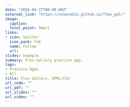 ```yaml
---
date: "2016-04-27T00:00:00Z"
external_link: "https://nvoevodin.github.io/flex_gal/"
image:
  caption: 
  focal_point: Smart
links:
- icon: twitter
  icon_pack: fab
  name: Follow
  url: 
slides: example
summary: Flex Gallery practice app.
tags:
- Practice Apps
- All
title: Flex Gallery. HTML/CSS
url_code: ""
url_pdf: ""
url_slides: ""
url_video: ""
---
```

